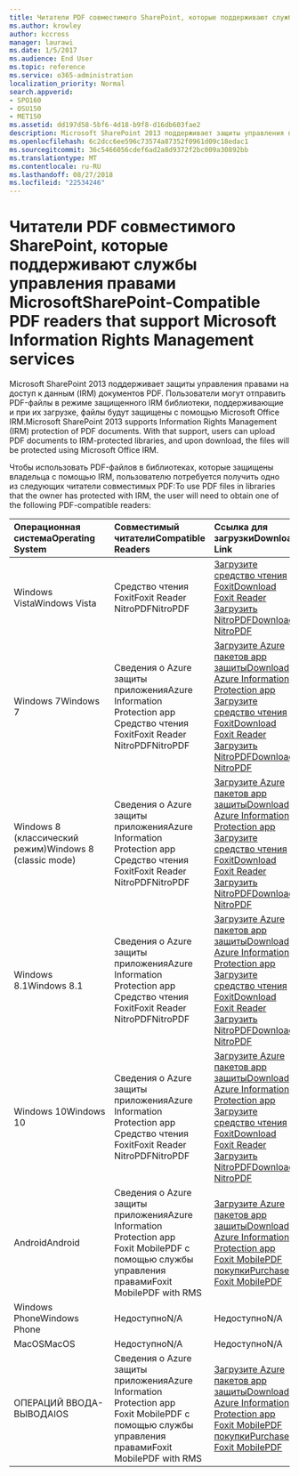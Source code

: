 ```yaml
---
title: Читатели PDF совместимого SharePoint, которые поддерживают службы управления правами Microsoft
ms.author: krowley
author: kccross
manager: laurawi
ms.date: 1/5/2017
ms.audience: End User
ms.topic: reference
ms.service: o365-administration
localization_priority: Normal
search.appverid:
- SPO160
- OSU150
- MET150
ms.assetid: dd197d58-5bf6-4d18-b9f8-d16db603fae2
description: Microsoft SharePoint 2013 поддерживает защиты управления правами на доступ к данным (IRM) документов PDF. Пользователи могут отправить PDF-файлы в режиме защищенного IRM библиотеки, поддерживающие и при их загрузке, файлы будут защищены с помощью Microsoft Office IRM.
ms.openlocfilehash: 6c2dcc6ee596c73574a87352f0961d09c18edac1
ms.sourcegitcommit: 36c5466056cdef6ad2a8d9372f2bc009a30892bb
ms.translationtype: MT
ms.contentlocale: ru-RU
ms.lasthandoff: 08/27/2018
ms.locfileid: "22534246"
---
```

# <a name="sharepoint-compatible-pdf-readers-that-support-microsoft-information-rights-management-services"></a><span data-ttu-id="7d1ca-104">Читатели PDF совместимого SharePoint, которые поддерживают службы управления правами Microsoft</span><span class="sxs-lookup"><span data-stu-id="7d1ca-104">SharePoint-Compatible PDF readers that support Microsoft Information Rights Management services</span></span>

<span data-ttu-id="7d1ca-p102">Microsoft SharePoint 2013 поддерживает защиты управления правами на доступ к данным (IRM) документов PDF. Пользователи могут отправить PDF-файлы в режиме защищенного IRM библиотеки, поддерживающие и при их загрузке, файлы будут защищены с помощью Microsoft Office IRM.</span><span class="sxs-lookup"><span data-stu-id="7d1ca-p102">Microsoft SharePoint 2013 supports Information Rights Management (IRM) protection of PDF documents. With that support, users can upload PDF documents to IRM-protected libraries, and upon download, the files will be protected using Microsoft Office IRM.</span></span>
  
<span data-ttu-id="7d1ca-107">Чтобы использовать PDF-файлов в библиотеках, которые защищены владельца с помощью IRM, пользователю потребуется получить одно из следующих читатели совместимых PDF:</span><span class="sxs-lookup"><span data-stu-id="7d1ca-107">To use PDF files in libraries that the owner has protected with IRM, the user will need to obtain one of the following PDF-compatible readers:</span></span>
  
|<span data-ttu-id="7d1ca-108">**Операционная система**</span><span class="sxs-lookup"><span data-stu-id="7d1ca-108">**Operating System**</span></span>|<span data-ttu-id="7d1ca-109">**Совместимый читатели**</span><span class="sxs-lookup"><span data-stu-id="7d1ca-109">**Compatible Readers**</span></span>|<span data-ttu-id="7d1ca-110">**Ссылка для загрузки**</span><span class="sxs-lookup"><span data-stu-id="7d1ca-110">**Download Link**</span></span>|
|:-----|:-----|:-----|
|<span data-ttu-id="7d1ca-111">Windows Vista</span><span class="sxs-lookup"><span data-stu-id="7d1ca-111">Windows Vista</span></span>  <br/> |<span data-ttu-id="7d1ca-112">Средство чтения Foxit</span><span class="sxs-lookup"><span data-stu-id="7d1ca-112">Foxit Reader</span></span>  <br/> <span data-ttu-id="7d1ca-113">NitroPDF</span><span class="sxs-lookup"><span data-stu-id="7d1ca-113">NitroPDF</span></span>  <br/> |[<span data-ttu-id="7d1ca-114">Загрузите средство чтения Foxit</span><span class="sxs-lookup"><span data-stu-id="7d1ca-114">Download Foxit Reader</span></span>](https://go.microsoft.com/fwlink/?linkid=253210) <br/> [<span data-ttu-id="7d1ca-115">Загрузить NitroPDF</span><span class="sxs-lookup"><span data-stu-id="7d1ca-115">Download NitroPDF</span></span>](https://www.gonitro.com/pdf-reader) <br/> |
|<span data-ttu-id="7d1ca-116">Windows 7</span><span class="sxs-lookup"><span data-stu-id="7d1ca-116">Windows 7</span></span>  <br/> |<span data-ttu-id="7d1ca-117">Сведения о Azure защиты приложения</span><span class="sxs-lookup"><span data-stu-id="7d1ca-117">Azure Information Protection app</span></span>  <br/> <span data-ttu-id="7d1ca-118">Средство чтения Foxit</span><span class="sxs-lookup"><span data-stu-id="7d1ca-118">Foxit Reader</span></span>  <br/> <span data-ttu-id="7d1ca-119">NitroPDF</span><span class="sxs-lookup"><span data-stu-id="7d1ca-119">NitroPDF</span></span>  <br/> |[<span data-ttu-id="7d1ca-120">Загрузите Azure пакетов app защиты</span><span class="sxs-lookup"><span data-stu-id="7d1ca-120">Download Azure Information Protection app</span></span>](https://go.microsoft.com/fwlink/?linkid=837797) <br/> [<span data-ttu-id="7d1ca-121">Загрузите средство чтения Foxit</span><span class="sxs-lookup"><span data-stu-id="7d1ca-121">Download Foxit Reader</span></span>](https://go.microsoft.com/fwlink/?linkid=253210) <br/> [<span data-ttu-id="7d1ca-122">Загрузить NitroPDF</span><span class="sxs-lookup"><span data-stu-id="7d1ca-122">Download NitroPDF</span></span>](https://www.gonitro.com/pdf-reader) <br/> |
|<span data-ttu-id="7d1ca-123">Windows 8 (классический режим)</span><span class="sxs-lookup"><span data-stu-id="7d1ca-123">Windows 8 (classic mode)</span></span>  <br/> |<span data-ttu-id="7d1ca-124">Сведения о Azure защиты приложения</span><span class="sxs-lookup"><span data-stu-id="7d1ca-124">Azure Information Protection app</span></span>  <br/> <span data-ttu-id="7d1ca-125">Средство чтения Foxit</span><span class="sxs-lookup"><span data-stu-id="7d1ca-125">Foxit Reader</span></span>  <br/> <span data-ttu-id="7d1ca-126">NitroPDF</span><span class="sxs-lookup"><span data-stu-id="7d1ca-126">NitroPDF</span></span>  <br/> |[<span data-ttu-id="7d1ca-127">Загрузите Azure пакетов app защиты</span><span class="sxs-lookup"><span data-stu-id="7d1ca-127">Download Azure Information Protection app</span></span>](https://go.microsoft.com/fwlink/?linkid=837797) <br/> [<span data-ttu-id="7d1ca-128">Загрузите средство чтения Foxit</span><span class="sxs-lookup"><span data-stu-id="7d1ca-128">Download Foxit Reader</span></span>](https://go.microsoft.com/fwlink/?linkid=253210) <br/> [<span data-ttu-id="7d1ca-129">Загрузить NitroPDF</span><span class="sxs-lookup"><span data-stu-id="7d1ca-129">Download NitroPDF</span></span>](https://www.gonitro.com/pdf-reader) <br/> |
|<span data-ttu-id="7d1ca-130">Windows 8.1</span><span class="sxs-lookup"><span data-stu-id="7d1ca-130">Windows 8.1</span></span>  <br/> |<span data-ttu-id="7d1ca-131">Сведения о Azure защиты приложения</span><span class="sxs-lookup"><span data-stu-id="7d1ca-131">Azure Information Protection app</span></span>  <br/> <span data-ttu-id="7d1ca-132">Средство чтения Foxit</span><span class="sxs-lookup"><span data-stu-id="7d1ca-132">Foxit Reader</span></span>  <br/> <span data-ttu-id="7d1ca-133">NitroPDF</span><span class="sxs-lookup"><span data-stu-id="7d1ca-133">NitroPDF</span></span>  <br/> |[<span data-ttu-id="7d1ca-134">Загрузите Azure пакетов app защиты</span><span class="sxs-lookup"><span data-stu-id="7d1ca-134">Download Azure Information Protection app</span></span>](https://go.microsoft.com/fwlink/?linkid=837797) <br/> [<span data-ttu-id="7d1ca-135">Загрузите средство чтения Foxit</span><span class="sxs-lookup"><span data-stu-id="7d1ca-135">Download Foxit Reader</span></span>](https://go.microsoft.com/fwlink/?linkid=253210) <br/> [<span data-ttu-id="7d1ca-136">Загрузить NitroPDF</span><span class="sxs-lookup"><span data-stu-id="7d1ca-136">Download NitroPDF</span></span>](https://www.gonitro.com/pdf-reader) <br/> |
|<span data-ttu-id="7d1ca-137">Windows 10</span><span class="sxs-lookup"><span data-stu-id="7d1ca-137">Windows 10</span></span>  <br/> |<span data-ttu-id="7d1ca-138">Сведения о Azure защиты приложения</span><span class="sxs-lookup"><span data-stu-id="7d1ca-138">Azure Information Protection app</span></span>  <br/> <span data-ttu-id="7d1ca-139">Средство чтения Foxit</span><span class="sxs-lookup"><span data-stu-id="7d1ca-139">Foxit Reader</span></span>  <br/> <span data-ttu-id="7d1ca-140">NitroPDF</span><span class="sxs-lookup"><span data-stu-id="7d1ca-140">NitroPDF</span></span>  <br/> |[<span data-ttu-id="7d1ca-141">Загрузите Azure пакетов app защиты</span><span class="sxs-lookup"><span data-stu-id="7d1ca-141">Download Azure Information Protection app</span></span>](https://go.microsoft.com/fwlink/?linkid=837797) <br/> [<span data-ttu-id="7d1ca-142">Загрузите средство чтения Foxit</span><span class="sxs-lookup"><span data-stu-id="7d1ca-142">Download Foxit Reader</span></span>](https://go.microsoft.com/fwlink/?linkid=253210) <br/> [<span data-ttu-id="7d1ca-143">Загрузить NitroPDF</span><span class="sxs-lookup"><span data-stu-id="7d1ca-143">Download NitroPDF</span></span>](https://www.gonitro.com/pdf-reader) <br/> |
|<span data-ttu-id="7d1ca-144">Android</span><span class="sxs-lookup"><span data-stu-id="7d1ca-144">Android</span></span>  <br/> |<span data-ttu-id="7d1ca-145">Сведения о Azure защиты приложения</span><span class="sxs-lookup"><span data-stu-id="7d1ca-145">Azure Information Protection app</span></span>  <br/> <span data-ttu-id="7d1ca-146">Foxit MobilePDF с помощью службы управления правами</span><span class="sxs-lookup"><span data-stu-id="7d1ca-146">Foxit MobilePDF with RMS</span></span>  <br/> |[<span data-ttu-id="7d1ca-147">Загрузите Azure пакетов app защиты</span><span class="sxs-lookup"><span data-stu-id="7d1ca-147">Download Azure Information Protection app</span></span>](https://go.microsoft.com/fwlink/?linkid=836827) <br/> [<span data-ttu-id="7d1ca-148">Foxit MobilePDF покупки</span><span class="sxs-lookup"><span data-stu-id="7d1ca-148">Purchase Foxit MobilePDF</span></span>](https://play.google.com/store/apps/details?id=com.foxit.mobile.pdf.rms) <br/> |
|<span data-ttu-id="7d1ca-149">Windows Phone</span><span class="sxs-lookup"><span data-stu-id="7d1ca-149">Windows Phone</span></span>  <br/> |<span data-ttu-id="7d1ca-150">Недоступно</span><span class="sxs-lookup"><span data-stu-id="7d1ca-150">N/A</span></span>  <br/> |<span data-ttu-id="7d1ca-151">Недоступно</span><span class="sxs-lookup"><span data-stu-id="7d1ca-151">N/A</span></span>  <br/> |
|<span data-ttu-id="7d1ca-152">MacOS</span><span class="sxs-lookup"><span data-stu-id="7d1ca-152">MacOS</span></span>  <br/> |<span data-ttu-id="7d1ca-153">Недоступно</span><span class="sxs-lookup"><span data-stu-id="7d1ca-153">N/A</span></span>  <br/> |<span data-ttu-id="7d1ca-154">Недоступно</span><span class="sxs-lookup"><span data-stu-id="7d1ca-154">N/A</span></span>  <br/> |
|<span data-ttu-id="7d1ca-155">ОПЕРАЦИЙ ВВОДА-ВЫВОДА</span><span class="sxs-lookup"><span data-stu-id="7d1ca-155">IOS</span></span>  <br/> |<span data-ttu-id="7d1ca-156">Сведения о Azure защиты приложения</span><span class="sxs-lookup"><span data-stu-id="7d1ca-156">Azure Information Protection app</span></span>  <br/> <span data-ttu-id="7d1ca-157">Foxit MobilePDF с помощью службы управления правами</span><span class="sxs-lookup"><span data-stu-id="7d1ca-157">Foxit MobilePDF with RMS</span></span>  <br/> |[<span data-ttu-id="7d1ca-158">Загрузите Azure пакетов app защиты</span><span class="sxs-lookup"><span data-stu-id="7d1ca-158">Download Azure Information Protection app</span></span>](https://go.microsoft.com/fwlink/?linkid=836828) <br/> [<span data-ttu-id="7d1ca-159">Foxit MobilePDF покупки</span><span class="sxs-lookup"><span data-stu-id="7d1ca-159">Purchase Foxit MobilePDF</span></span>](https://play.google.com/store/apps/details?id=com.foxit.mobile.pdf.rms) <br/> |
   

